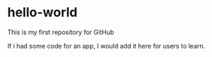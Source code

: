# hello-world
This is my first repository for GitHub 


If i had some code for an app, I would add it here for users to learn.
